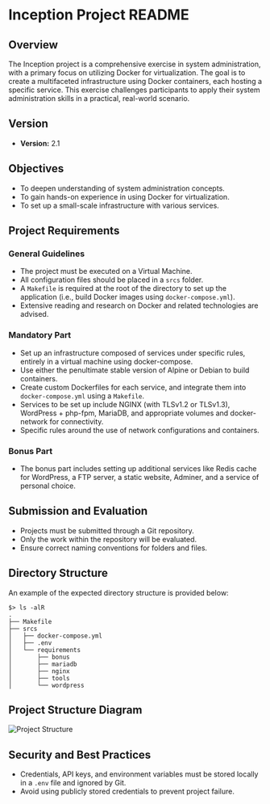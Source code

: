 # Inception Project README

## Overview
The Inception project is a comprehensive exercise in system administration, with a primary focus on utilizing Docker for virtualization. The goal is to create a multifaceted infrastructure using Docker containers, each hosting a specific service. This exercise challenges participants to apply their system administration skills in a practical, real-world scenario.

## Version
- **Version:** 2.1

## Objectives
- To deepen understanding of system administration concepts.
- To gain hands-on experience in using Docker for virtualization.
- To set up a small-scale infrastructure with various services.

## Project Requirements
### General Guidelines
- The project must be executed on a Virtual Machine.
- All configuration files should be placed in a `srcs` folder.
- A `Makefile` is required at the root of the directory to set up the application (i.e., build Docker images using `docker-compose.yml`).
- Extensive reading and research on Docker and related technologies are advised.

### Mandatory Part
- Set up an infrastructure composed of services under specific rules, entirely in a virtual machine using docker-compose.
- Use either the penultimate stable version of Alpine or Debian to build containers.
- Create custom Dockerfiles for each service, and integrate them into `docker-compose.yml` using a `Makefile`.
- Services to be set up include NGINX (with TLSv1.2 or TLSv1.3), WordPress + php-fpm, MariaDB, and appropriate volumes and docker-network for connectivity.
- Specific rules around the use of network configurations and containers.

### Bonus Part
- The bonus part includes setting up additional services like Redis cache for WordPress, a FTP server, a static website, Adminer, and a service of personal choice.

## Submission and Evaluation
- Projects must be submitted through a Git repository.
- Only the work within the repository will be evaluated.
- Ensure correct naming conventions for folders and files.

## Directory Structure
An example of the expected directory structure is provided below:
```
$> ls -alR
.
├── Makefile
├── srcs
│   ├── docker-compose.yml
│   ├── .env
│   └── requirements
│       ├── bonus
│       ├── mariadb
│       ├── nginx
│       ├── tools
│       └── wordpress
```

## Project Structure Diagram
![Project Structure](https://kroki.io/plantuml/svg/eNq1lE1v2zAMhu_-FRzWa6oAKQZMpyZIgR1WpIszFDsZcsQmQmXJpWSnQdH_PslpYqfOgOzrYMB6X5GiH9K6dl6Q34pCJx_8GgsEQikJnRtIQY-5rjBxSLVaouNJAlAIUkLmPLwCLK3xQhmkzIgC-d5sPFWI1Tspr5SWu8hdLD57DpeM8KlSFA433rFuAICgldtHAAzg9kf67Ws2n80W2d04Te9n82nPnY4X48k4vekZ39ObeU_spQH4qIwKhXkKHx_XtdVVgYc6BjCdcFYLYlrlrNi6J904Bv3G0mNnnzJLLL2yplFKS75jjkbDT80i0I5N4GDN4EEoXRFG0iGXLGMnTrM-2F3ax-JZvI9DfkX8L5nujS-zdNGIaOrsQWlscVwG6TTt-1DhXQOigb7ZbNjaF3_E_PNwODyvAVGXWKKRLrOmzbAfzyCYlTLPp5vTWN3GtMJZTWm3nzWP_5DQ1dWIh6dP7HcgtTPVKTX8NLsAUjUSB22XQneUzJZtIX5bRmrW4JsgMd5BHNjaFsguXuLcvTIpvGDTydseyyFXRsbetET-z5mH_O-P7uI-gD4uIiclV5hcB2zx4v0JcbOQug==)

## Security and Best Practices
- Credentials, API keys, and environment variables must be stored locally in a `.env` file and ignored by Git.
- Avoid using publicly stored credentials to prevent project failure.
